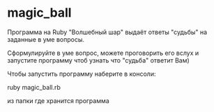 # magic_ball
Программа на Ruby "Волшебный шар" выдаёт ответы "судьбы" на заданные в уме вопросы. 

Сформулируйте в уме вопрос, можете проговорить его вслух и запустите программу чтоб узнать что "судьба" ответит Вам)

Чтобы запустить программу наберите в консоли:

ruby magic_ball.rb

из папки где хранится программа
